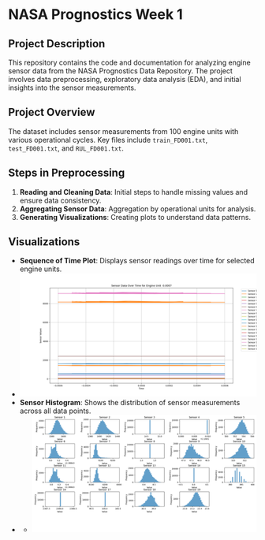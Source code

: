 # NASA Prognostics Week 1

## Project Description
This repository contains the code and documentation for analyzing engine sensor data from the NASA Prognostics Data Repository. The project involves data preprocessing, exploratory data analysis (EDA), and initial insights into the sensor measurements.

## Project Overview
The dataset includes sensor measurements from 100 engine units with various operational cycles. Key files include `train_FD001.txt`, `test_FD001.txt`, and `RUL_FD001.txt`.

## Steps in Preprocessing
1. **Reading and Cleaning Data**: Initial steps to handle missing values and ensure data consistency.
2. **Aggregating Sensor Data**: Aggregation by operational units for analysis.
3. **Generating Visualizations**: Creating plots to understand data patterns.

## Visualizations
- **Sequence of Time Plot**: Displays sensor readings over time for selected engine units.
- ![Predicted Output Image](Visualizations/OG.png)
- **Sensor Histogram**: Shows the distribution of sensor measurements across all data points.
- - ![Predicted Output Image](Visualizations/SENSOR.png)
